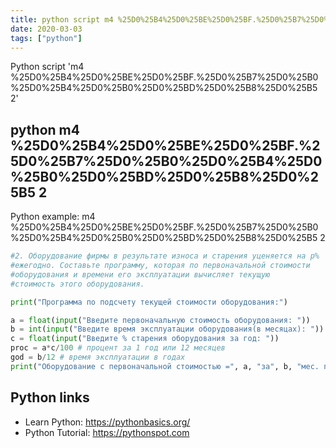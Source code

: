 ```yaml
---
title: python script m4 %25D0%25B4%25D0%25BE%25D0%25BF.%25D0%25B7%25D0%25B0%25D0%25B4%25D0%25B0%25D0%25BD%25D0%25B8%25D0%25B5 2 (snippet)
date: 2020-03-03
tags: ["python"]
---
```

Python script 'm4 %25D0%25B4%25D0%25BE%25D0%25BF.%25D0%25B7%25D0%25B0%25D0%25B4%25D0%25B0%25D0%25BD%25D0%25B8%25D0%25B5 2'


## python m4 %25D0%25B4%25D0%25BE%25D0%25BF.%25D0%25B7%25D0%25B0%25D0%25B4%25D0%25B0%25D0%25BD%25D0%25B8%25D0%25B5 2

Python example: m4 %25D0%25B4%25D0%25BE%25D0%25BF.%25D0%25B7%25D0%25B0%25D0%25B4%25D0%25B0%25D0%25BD%25D0%25B8%25D0%25B5 2

```python
#2. Оборудование фирмы в результате износа и старения уценяется на p%
#ежегодно. Составьте программу, которая по первоначальной стоимости
#оборудования и времени его эксплуатации вычисляет текущую
#стоимость этого оборудования.

print("Программа по подсчету текущей стоимости оборудования:")

a = float(input("Введите первоначальную стоимость оборудования: "))
b = int(input("Введите время эксплуатации оборудования(в месяцах): "))
c = float(input("Введите % старения оборудования за год: "))
proc = a*c/100 # процент за 1 год или 12 месяцев
god = b/12 # время эксплуатации в годах
print("Оборудование с первоначальной стоимостью =", a, "за", b, "мес. при уценивании на", c, "% будет иметь стоимость =", a - proc*god)

```

## Python links

- Learn Python: https://pythonbasics.org/
- Python Tutorial: https://pythonspot.com
